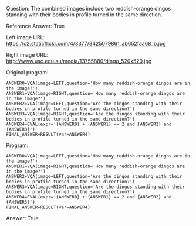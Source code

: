 Question: The combined images include two reddish-orange dingos standing with their bodies in profile turned in the same direction.

Reference Answer: True

Left image URL: https://c2.staticflickr.com/4/3377/3425079861_ab652faa68_b.jpg

Right image URL: http://www.usc.edu.au/media/13755880/dingo_520x520.jpg

Original program:

```
ANSWER0=VQA(image=LEFT,question='How many reddish-orange dingos are in the image?')
ANSWER1=VQA(image=RIGHT,question='How many reddish-orange dingos are in the image?')
ANSWER2=VQA(image=LEFT,question='Are the dingos standing with their bodies in profile turned in the same direction?')
ANSWER3=VQA(image=RIGHT,question='Are the dingos standing with their bodies in profile turned in the same direction?')
ANSWER4=EVAL(expr='{ANSWER0} + {ANSWER1} == 2 and {ANSWER2} and {ANSWER3}')
FINAL_ANSWER=RESULT(var=ANSWER4)
```
Program:

```
ANSWER0=VQA(image=LEFT,question='How many reddish-orange dingos are in the image?')
ANSWER1=VQA(image=RIGHT,question='How many reddish-orange dingos are in the image?')
ANSWER2=VQA(image=LEFT,question='Are the dingos standing with their bodies in profile turned in the same direction?')
ANSWER3=VQA(image=RIGHT,question='Are the dingos standing with their bodies in profile turned in the same direction?')
ANSWER4=EVAL(expr='{ANSWER0} + {ANSWER1} == 2 and {ANSWER2} and {ANSWER3}')
FINAL_ANSWER=RESULT(var=ANSWER4)
```
Answer: True


